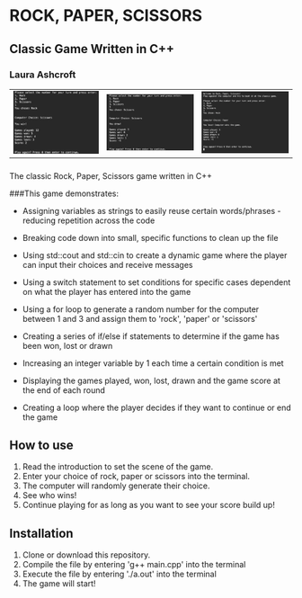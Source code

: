 # ROCK, PAPER, SCISSORS

## Classic Game Written in C++

### Laura Ashcroft

<table>
<td><img src="./Images/game_win.png" alt="game won screenshot"></td>
<td><img src="./Images/game_draw.png" alt="game drawn screenshot"></td>
<td><img src="./Images/game_lose.png" alt="game lost screenshot"></td>
</table>

###

The classic Rock, Paper, Scissors game written in C++

###This game demonstrates:

- Assigning variables as strings to easily reuse certain words/phrases - reducing repetition across the code

- Breaking code down into small, specific functions to clean up the file

- Using std::cout and std::cin to create a dynamic game where the player can input their choices and receive messages

- Using a switch statement to set conditions for specific cases dependent on what the player has entered into the game

- Using a for loop to generate a random number for the computer between 1 and 3 and assign them to 'rock', 'paper' or 'scissors'

- Creating a series of if/else if statements to determine if the game has been won, lost or drawn

- Increasing an integer variable by 1 each time a certain condition is met

- Displaying the games played, won, lost, drawn and the game score at the end of each round

- Creating a loop where the player decides if they want to continue or end the game

## How to use

1. Read the introduction to set the scene of the game.
2. Enter your choice of rock, paper or scissors into the terminal.
3. The computer will randomly generate their choice.
4. See who wins!
5. Continue playing for as long as you want to see your score build up!

## Installation

1. Clone or download this repository.
2. Compile the file by entering 'g++ main.cpp' into the terminal
3. Execute the file by entering './a.out' into the terminal
4. The game will start!
